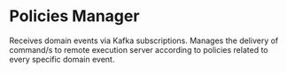 # Policies Manager

Receives domain events via Kafka subscriptions.
Manages the delivery of command/s to remote execution server according to policies related to every specific domain event.